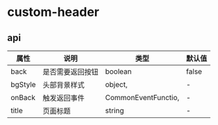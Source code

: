 
# custom-header

## api
|  属性   | 说明  | 类型 | 默认值 |
|  ----  | ----  | ---- | ---- |
| back | 是否需要返回按钮 | boolean | false |
| bgStyle | 头部背景样式 | object, | - |
| onBack | 触发返回事件 | CommonEventFunctio, | - |
| title | 页面标题 | string | - |
